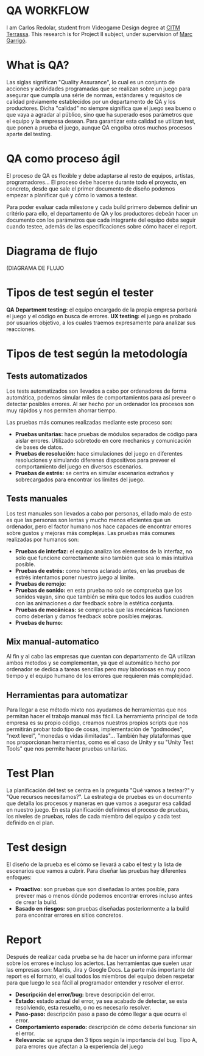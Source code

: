 # **QA WORKFLOW**

I am Carlos Redolar, student from Videogame Design degree at [CITM Terrassa](https://www.citm.upc.edu/). This research is for Project II subject, under supervision of [Marc Garrigó](https://es.linkedin.com/in/mgarrigo).


# What is QA?

Las siglas significan "Quality Assurance", lo cual es un conjunto de acciones y actividades programadas que se realizan sobre un juego para asegurar que cumpla una série de normas, estándares y requisitos de calidad préviamente establecidos por un departamento de QA y los productores. Dicha "calidad" no siempre significa que el juego sea bueno o que vaya a agradar al público, sino que ha superado esos parámetros que el equipo y la empresa desean.
Para garantizar esta calidad se utilizan test, que ponen a prueba el juego, aunque QA engolba otros muchos procesos aparte del testing.

# QA como proceso ágil

El proceso de QA es flexible y debe adaptarse al resto de equipos, artistas, programadores... El proceso debe hacerse durante todo el proyecto, en concreto, desde que sale el primer documento de diseño podemos empezar a planificar qué y cómo lo vamos a testear.

Para poder evaluar cada milestone y cada build primero debemos definir un critério para ello, el departamento de QA y los productores debeán hacer un documento con los parámetros que cada integrante del equipo deba seguir cuando testee, además de las especifícaciones sobre cómo hacer el report.


# Diagrama de flujo

(DIAGRAMA DE FLUJO


# Tipos de test según el tester

**QA Department testing:** el equipo encargado de la propia empresa porbará el juego y el código en busca de errores.
**UX testing:** el juego es probado por usuarios objetivo, a los cuales traemos expresamente para analizar sus reacciones.


# Tipos de test según la metodología

## Tests automatizados

Los tests automatizados son llevados a cabo por ordenadores de forma automática, podemos simular miles de comportamientos para así preveer o detectar posibles errores. Al ser hecho por un ordenador los procesos son muy rápidos y nos permiten ahorrar tiempo.

Las pruebas más comunes realizadas mediante este proceso son:
- **Pruebas unitarias:** hace pruebas de módulos separados de código para aislar errores. Utilizado sobretodo en core mechanics y comunicación de bases de datos.
- **Pruebas de resolución:** hace simulaciones del juego en diferentes resoluciones y simulando diferenes dispositivos para preveer el comportamiento del juego en diversos escenarios.
- **Pruebas de estrés:** se centra en simular escenarios extraños y sobrecargados para encontrar los límites del juego.

## Tests manuales

Los test manuales son llevados a cabo por personas, el lado malo de esto es que las personas son lentas y mucho menos eficientes que un ordenador, pero el factor humano nos hace capaces de encontrar errores sobre gustos y mejoras más complejas. 
Las pruebas más comunes realizadas por humanos son:
- **Pruebas de interfaz:** el equipo analiza los elementos de la interfaz, no solo que funcione correctamente sino también que sea lo más intuitiva posible.
- **Pruebas de estrés:** como hemos aclarado antes, en las pruebas de estrés intentamos poner nuestro juego al límite.
- **Pruebas de remojo:**
- **Pruebas de sonido:** en esta prueba no solo se comprueba que los sonidos vayan, sino que también se mira que todos los audios cuadren con las animaciones o  dar feedback sobre la estética conjunta.
- **Pruebas de mecánicas:** se comprueba que las mecánicas funcionen como deberían y damos feedback sobre posibles mejoras.
- **Pruebas de humo:** 

## Mix manual-automatico

Al fin y al cabo las empresas que cuentan con departamento de QA utilizan ambos metodos y se complementan, ya que el automático hecho por ordenador se dedica a tareas sencillas pero muy laboriosas en muy poco tiempo y el equipo humano de los errores que requieren más complejidad.

## Herramientas para automatizar

Para llegar a ese método mixto nos ayudamos de herramientas que nos permitan hacer el trabajo manual más fácil.
La herramienta principal de toda empresa es su propio código, creamos nuestros propios scripts que nos permitirán probar todo tipo de cosas, implementación de "godmodes", "next level", "monedas o vidas ilimitadas"...
También hay plataformas que nos proporcionan herramientas, como es el caso de Unity y su "Unity Test Tools" que nos permite hacer pruebas unitarias.


# Test Plan

La planificación del test se centra en la pregunta "Qué vamos a testear?" y "Que recursos necesitamos?". La estrategia de pruebas es un documento que detalla los procesos y maneras en que vamos a asegurar esa calidad en nuestro juego. En esta planificación definimos el proceso de pruebas, los niveles de pruebas, roles de cada miembro del equipo y cada test definido en el plan.

# Test design

El diseño de la prueba es el cómo se llevará a cabo el test y la lista de escenarios que vamos a cubrir.
Para diseñar las pruebas hay diferentes enfoques:
- **Proactivo:** son pruebas que son diseñadas lo antes posible, para preveer mas o menos dónde podemos encontrar errores incluso antes de crear la build.
- **Basado en riesgos:** son pruebas diseñadas posteriormente a la build para encontrar errores en sitios concretos.

# Report

Después de realizar cada prueba se ha de hacer un informe para informar sobre los errores e incluso los aciertos.
Las herramientas que suelen usar las empresas son: Mantis, Jira y Google Docs.
La parte más importante del report es el formato, el cual todos los miembros del equipo deben respetar para que luego le sea fácil al programador entender y resolver el error.
- **Descripción del error/bug:** breve descripción del error.
- **Estado:** estado actual del error, ya sea acabado de detectar, se esta resolviendo, esta resuelto, o no es necesario resolver.
- **Paso-paso:** descripción paso a paso de cómo llegar a que ocurra el error.
- **Comportamiento esperado:** descripción de cómo debería funcionar sin el error.
- **Relevancia:** se agrupa den 3 tipos según la importancia del bug. Tipo A, para errores que afectan a la experiencia del juego



